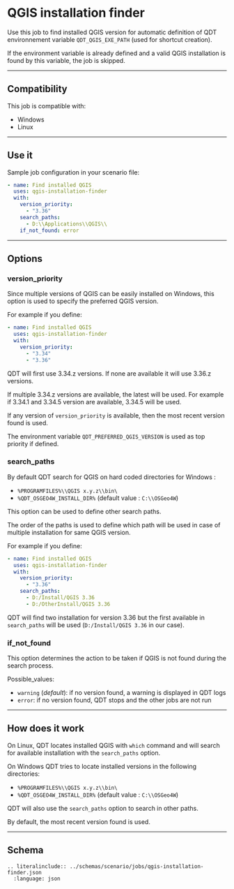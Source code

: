 # QGIS installation finder

Use this job to find installed QGIS version for automatic definition of QDT environnement variable `QDT_QGIS_EXE_PATH` (used for shortcut creation).

If the environment variable is already defined and a valid QGIS installation is found by this variable, the job is skipped.

----

## Compatibility

This job is compatible with:

- Windows
- Linux

----

## Use it

Sample job configuration in your scenario file:

```yaml
- name: Find installed QGIS
  uses: qgis-installation-finder
  with:
    version_priority:
      - "3.36"
    search_paths:
      - D:\\Applications\\QGIS\\
    if_not_found: error
```

----

## Options

### version_priority

Since multiple versions of QGIS can be easily installed on Windows, this option is used to specify the preferred QGIS version.

For example if you define:

```yaml
- name: Find installed QGIS
  uses: qgis-installation-finder
  with:
    version_priority:
      - "3.34"
      - "3.36"
```

QDT will first use 3.34.z versions. If none are available it will use 3.36.z versions.

If multiple 3.34.z versions are available, the latest will be used. For example if 3.34.1 and 3.34.5 version are available, 3.34.5 will be used.

If any version of `version_priority` is available, then the most recent version found is used.

The environment variable `QDT_PREFERRED_QGIS_VERSION` is used as top priority if defined.

### search_paths

By default QDT search for QGIS on hard coded directories for Windows :

- `%PROGRAMFILES%\\QGIS x.y.z\\bin\`
- `%QDT_OSGEO4W_INSTALL_DIR%` (default value : `C:\\OSGeo4W`)

This option can be used to define other search paths.

The order of the paths is used to define which path will be used in case of multiple installation for same QGIS version.

For example if you define:

```yaml
- name: Find installed QGIS
  uses: qgis-installation-finder
  with:
    version_priority:
      - "3.36"
    search_paths:
      - D:/Install/QGIS 3.36
      - D:/OtherInstall/QGIS 3.36
```

QDT will find two installation for version 3.36 but the first available in `search_paths` will be used (`D:/Install/QGIS 3.36` in our case).

### if_not_found

This option determines the action to be taken if QGIS is not found during the search process.

Possible_values:

- `warning` (_default_): if no version found, a warning is displayed in QDT logs
- `error`: if no version found, QDT stops and the other jobs are not run

----

## How does it work

On Linux, QDT locates installed QGIS with `which` command and will search for available installation with the `search_paths` option.

On Windows QDT tries to locate installed versions in the following directories:

- `%PROGRAMFILES%\\QGIS x.y.z\\bin\`
- `%QDT_OSGEO4W_INSTALL_DIR%` (default value : `C:\\OSGeo4W`)

QDT will also use the `search_paths` option to search in other paths.

By default, the most recent version found is used.

----

## Schema

```{eval-rst}
.. literalinclude:: ../schemas/scenario/jobs/qgis-installation-finder.json
  :language: json
```
